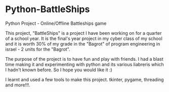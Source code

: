 # Python-BattleShips
Python Project - Online/Offline Battleships game

This project, "BattleShips" is a project I have been working on for a quarter of a school year. It is the final's year project in my cyber class of my school and it is worth 30% of my grade in the "Bagrot" of program engineering in israel - 2 units for the "Bagrot".

The purpose of the project is to have fun and play with friends. I had a blast time making it and experimenting with python and its various liabreris which I hadn't known before. So I hope you would like it :)

I learnt and used a few tools to make this project. tkinter, pygame, threading and more!!!.
